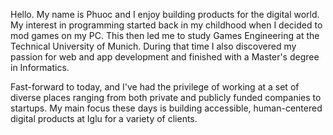 Hello. My name is Phuoc and I enjoy building products for the digital world. My interest in programming started back in my childhood when I decided to mod games on my PC. This then led me to study Games Engineering at the Technical University of Munich. During that time I also discovered my passion for web and app development and finished with a Master's degree in Informatics.

Fast-forward to today, and I've had the privilege of working at a set of diverse places ranging from both private and publicly funded companies to startups. My main focus these days is building accessible, human-centered digital products at Iglu for a variety of clients.